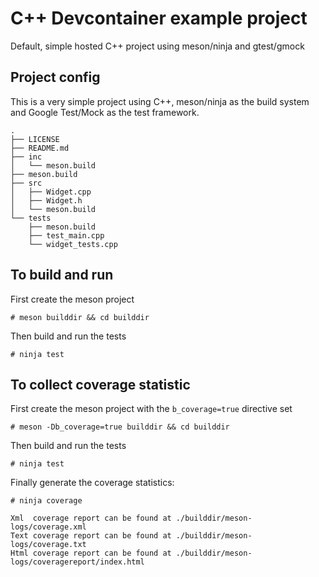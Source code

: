 # C++ Devcontainer example project 
Default, simple hosted C++ project using meson/ninja and gtest/gmock

## Project config

This is a very simple project using C++, meson/ninja as the build system and Google Test/Mock as the test framework.
```
.
├── LICENSE
├── README.md
├── inc
│   └── meson.build
├── meson.build
├── src
│   ├── Widget.cpp
│   ├── Widget.h
│   └── meson.build
└── tests
    ├── meson.build
    ├── test_main.cpp
    └── widget_tests.cpp
```
## To build and run

First create the meson project
```
# meson builddir && cd builddir
```
Then build and run the tests
```
# ninja test
```

## To collect coverage statistic

First create the meson project with the `b_coverage=true` directive set
```
# meson -Db_coverage=true builddir && cd builddir
```
Then build and run the tests
```
# ninja test
```
Finally generate the coverage statistics:
```
# ninja coverage
```
```
Xml  coverage report can be found at ./builddir/meson-logs/coverage.xml
Text coverage report can be found at ./builddir/meson-logs/coverage.txt
Html coverage report can be found at ./builddir/meson-logs/coveragereport/index.html
```